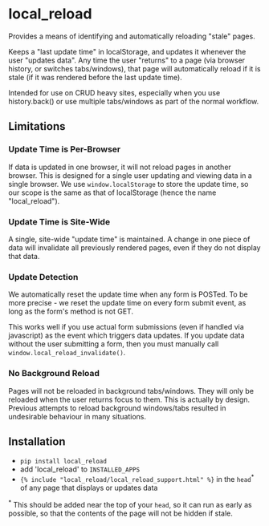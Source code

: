 # local_reload

Provides a means of identifying and automatically reloading "stale" pages. 

Keeps a "last update time" in localStorage, and updates it whenever the user "updates data". Any time the user "returns" to a page (via browser history, or switches tabs/windows), that page will automatically reload if it is stale (if it was rendered before the last update time).

Intended for use on CRUD heavy sites, especially when you use history.back() or use multiple tabs/windows as part of the normal workflow.

## Limitations

### Update Time is Per-Browser

If data is updated in one browser, it will not reload pages in another browser. This is designed for a single user updating and viewing data in a single browser. We use `window.localStorage` to store the update time, so our scope is the same as that of localStorage (hence the name "local_reload").

### Update Time is Site-Wide

A single, site-wide "update time" is maintained. A change in one piece of data will invalidate all previously rendered pages, even if they do not display that data.

### Update Detection

We automatically reset the update time when any form is POSTed. To be more precise - we reset the update time on every form submit event, as long as the form's method is not GET.

This works well if you use actual form submissions (even if handled via javascript) as the event which triggers data updates. If you update data without the user submitting a form, then you must manually call `window.local_reload_invalidate()`.

### No Background Reload

Pages will not be reloaded in background tabs/windows. They will only be reloaded when the user returns focus to them. This is actually by design. Previous attempts to reload background windows/tabs resulted in undesirable behaviour in many situations.

## Installation
- `pip install local_reload`
- add 'local_reload' to `INSTALLED_APPS`
- `{% include "local_reload/local_reload_support.html" %}` in the `head`<sup>\*</sup> of any page that displays or updates data

<sup>\*</sup> This should be added near the top of your `head`, so it can run as early as possible, so that the contents of the page will not be hidden if stale.
